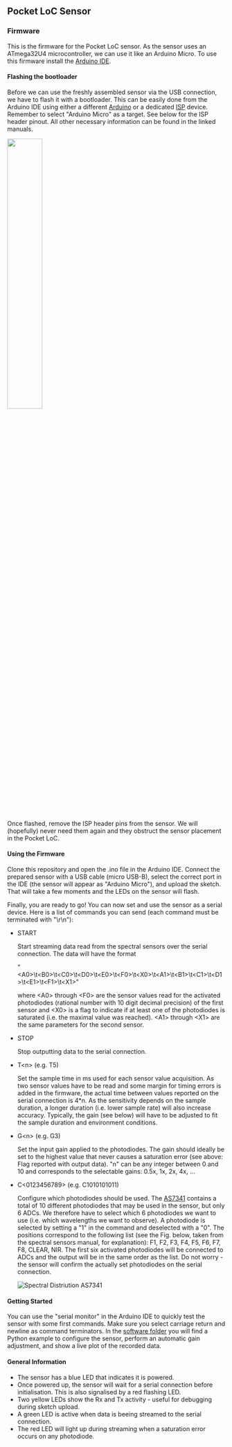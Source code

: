 ## Pocket LoC Sensor

### Firmware
This is the firmware for the Pocket LoC sensor. As the sensor uses an ATmega32U4 microcontroller, we can use it like an Arduino Micro. To use this firmware install the [Arduino IDE](https://www.arduino.cc/en/software).

#### Flashing the bootloader
Before we can use the freshly assembled sensor via the USB connection, we have to flash it with a bootloader. This can be easily done from the Arduino IDE using either a different [Arduino](https://docs.arduino.cc/built-in-examples/arduino-isp/ArduinoISP#the-bootloader) or a dedicated [ISP](https://docs.arduino.cc/hacking/software/Bootloader#burning-the-bootloader) device. Remember to select "Arduino Micro" as a target. See below for the ISP header pinout. All other necessary information can be found in the linked manuals.

<img src="https://github.com/Pocket-LoC/Sensor/blob/main/Firmware/ISP%20Pinout.png" width="40%"/>

Once flashed, remove the ISP header pins from the sensor. We will (hopefully) never need them again and they obstruct the sensor placement in the Pocket LoC.

#### Using the Firmware
Clone this repository and open the .ino file in the Arduino IDE. Connect the prepared sensor with a USB cable (micro USB-B), select the correct port in the IDE (the sensor will appear as "Arduino Micro"), and upload the sketch. That will take a few moments and the LEDs on the sensor will flash.

Finally, you are ready to go! You can now set and use the sensor as a serial device. Here is a list of commands you can send (each command must be terminated with "\r\n"):

- START

  Start streaming data read from the spectral sensors over the serial connection. The data will have the format 
  
  "\<A0>\t\<B0>\t\<C0>\t\<D0>\t\<E0>\t\<F0>\t\<X0>\t\<A1>\t\<B1>\t\<C1>\t\<D1>\t\<E1>\t\<F1>\t\<X1>"
  
  where \<A0> through \<F0> are the sensor values read for the activated photodiodes (rational number with 10 digit decimal precision) of the first sensor and \<X0> is a flag to indicate if at least one of the photodiodes is saturated (i.e. the maximal value was reached). \<A1> through \<X1> are the same parameters for the second sensor.
 
- STOP
 
  Stop outputting data to the serial connection.
  
- T\<n> (e.g. T5)
  
  Set the sample time in ms used for each sensor value acquisition. As two sensor values have to be read and some margin for timing errors is added in the firmware, the actual time between values reported on the serial connection is 4*n. As the sensitivity depends on the sample duration, a longer duration (i.e. lower sample rate) will also increase accuracy. Typically, the gain (see below) will have to be adjusted to fit the sample duration and environment conditions.
  
- G\<n> (e.g. G3)
  
  Set the input gain applied to the photodiodes. The gain should ideally be set to the highest value that never causes a saturation error (see above: Flag reported with output data). "n" can be any integer between 0 and 10 and corresponds to the selectable gains: 0.5x, 1x, 2x, 4x, ...
  
- C<0123456789> (e.g. C1010101011)
  
  Configure which photodiodes should be used. The [AS7341](https://ams.com/en/as7341) contains a total of 10 different photodiodes that may be used in the sensor, but only 6 ADCs. We therefore have to select which 6 photodiodes we want to use (i.e. which wavelengths we want to observe). A photodiode is selected by setting a "1" in the command and deselected with a "0". The positions correspond to the following list (see the Fig. below, taken from the spectral sensors manual, for explanation): F1, F2, F3, F4, F5, F6, F7, F8, CLEAR, NIR. The first six activated photodiodes will be connected to ADCs and the output will be in the same order as the list. Do not worry - the sensor will confirm the actually set photodiodes on the serial connection.
  
  ![Spectral Distriution AS7341](https://user-images.githubusercontent.com/42568983/200896588-a6347954-e436-44e7-8c64-45ed0d1019f8.PNG)

#### Getting Started
You can use the "serial monitor" in the Arduino IDE to quickly test the sensor with some first commands. Make sure you select carriage return and newline as command terminators. In the [software folder](https://github.com/Pocket-LoC/Sensor/tree/main/Software) you will find a Python example to configure the sensor, perform an automatic gain adjustment, and show a live plot of the recorded data.

#### General Information

- The sensor has a blue LED that indicates it is powered.
- Once powered up, the sensor will wait for a serial connection before initialisation. This is also signalised by a red flashing LED.
- Two yellow LEDs show the Rx and Tx activity - useful for debugging during sketch upload.
- A green LED is active when data is beeing streamed to the serial connection.
- The red LED will light up during streaming when a saturation error occurs on any photodiode.


